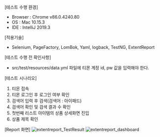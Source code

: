 [테스트 수행 환경]
- Browser : Chrome v86.0.4240.80
- OS : Mac 10.15.3
- IDE : IntelliJ 2019.3

[적용기술]
- Selenium, PageFactory, LomBok, Yaml, logback, TestNG, ExtentReport

[테스트 수행 전 확인사항]
- src/test/resources/data.yml 파일에 티몬 계정 id, pw 값을 입력해야 한다.

[테스트 시나리오]
1. 티몬 접속
2. 티몬 로그인 후 로그인 여부 확인
3. 검색어 입력 후 검색(검색어 : 아이패드)
4. 검색어 확인 및 검색 결과 수 확인
5. 첫번째 리스트 아이템의 상품 상세화면 진입
6. 상품 제목 확인

[Report 화면]
![extentreport_TestResult](https://user-images.githubusercontent.com/25242202/99326290-64cbb800-28bb-11eb-8e0d-e9a8b30ec8f8.png)
![extentreport_dashboard](https://user-images.githubusercontent.com/25242202/99326359-85940d80-28bb-11eb-9540-2c2f7b35fb83.png)
